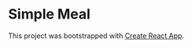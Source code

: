 # Simple Meal

This project was bootstrapped with [Create React App](https://github.com/facebook/create-react-app).


